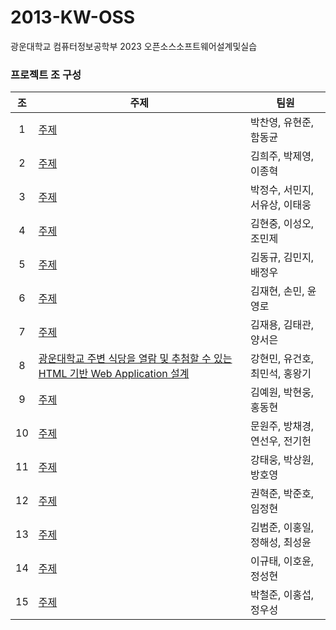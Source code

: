 # 2013-KW-OSS
광운대학교 컴퓨터정보공학부 2023 오픈소스소프트웨어설계및실습

### 프로젝트 조 구성

| 조 | 주제 | 팀원 |
| :---: | --- | --- |
| 1 | [주제]() | 박찬영, 유현준, 함동균 |
| 2 | [주제]() | 김희주, 박제영, 이종혁 |
| 3 | [주제]() | 박정수, 서민지, 서유상, 이태웅 |
| 4 | [주제]() | 김현중, 이성오, 조민제 |
| 5 | [주제]() | 김동규, 김민지, 배정우 |
| 6 | [주제]() | 김재현, 손민, 윤영로 |
| 7 | [주제]() | 김재용, 김태관, 양서은 |
| 8 | [광운대학교 주변 식당을 열람 및 추첨할 수 있는 HTML 기반 Web Application 설계](https://github.com/ManticoreXL/oss_project_team8) | 강현민, 유건호, 최민석, 홍왕기 |
| 9 | [주제]() | 김예원, 박현웅, 홍동현 |
| 10 | [주제]() | 문원주, 방채경, 연선우, 전기헌 |
| 11 | [주제]() | 강태웅, 박상원, 방호영 |
| 12 | [주제]() | 권혁준, 박준호, 임정현 |
| 13 | [주제]() | 김범준, 이홍일, 정해성, 최성윤 |
| 14 | [주제]() | 이규태, 이호윤, 정성현 |
| 15 | [주제]() | 박철준, 이홍섭, 정우성 |
